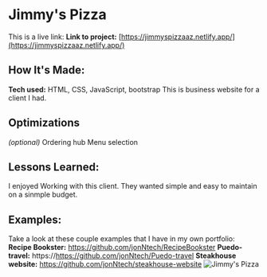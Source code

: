 # Jimmy's Pizza

This is a live link: 
**Link to project:** [https://jimmyspizzaaz.netlify.app/](https://jimmyspizzaaz.netlify.app/)

## How It's Made:

**Tech used:** HTML, CSS, JavaScript, bootstrap
This is business website for a client I had. 
## Optimizations
*(optional)*
Ordering hub
Menu selection

## Lessons Learned:

I enjoyed Working with this client. They wanted simple and easy to maintain on a sinmple budget.  

## Examples:

Take a look at these couple examples that I have in my own portfolio:
**Recipe Bookster:** https://github.com/jonNtech/RecipeBookster
**Puedo-travel:** https://https://github.com/jonNtech/Puedo-travel
**Steakhouse website:** https://github.com/jonNtech/steakhouse-website
![Jimmy's Pizza](https://user-images.githubusercontent.com/31232174/200433322-04b30bd1-2f16-44d4-9139-d7d8d924a4ae.gif)
